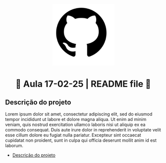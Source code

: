 <!-- Ctrl + C + K => Adicionar comentário -->
<!-- ![descrição](./img/davi.png) -->

<p align="center" width="100%">
    <img src="./img/github.png" width="200" height="200">
</p>

<!-- # AULA 17-02-25
###### AULA 17-02-25

<h1>
Github
</h1>

<h6>
Github
</h6> -->

<h1 align="center">📃 Aula 17-02-25 | README file 📃</h1>

## Descrição do projeto
<p align="left">
Lorem ipsum dolor sit amet, consectetur adipiscing elit, sed do eiusmod tempor incididunt ut labore et dolore magna aliqua. Ut enim ad minim veniam, quis nostrud exercitation ullamco laboris nisi ut aliquip ex ea commodo consequat. Duis aute irure dolor in reprehenderit in voluptate velit esse cillum dolore eu fugiat nulla pariatur. Excepteur sint occaecat cupidatat non proident, sunt in culpa qui officia deserunt mollit anim id est laborum.
<!-- pwd
cd /diretorio'
mkdir
git clone link'
git branch
git checkout -b nome'
git switch nome'
 -->
</p>

<ul id="menu" align="left">
    <li><a href="#">Descrição do projeto</a></li>

</ul>
